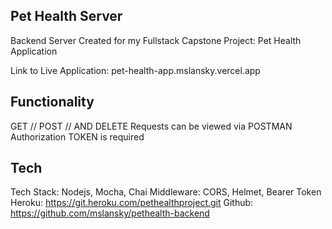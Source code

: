 ## Pet Health Server
Backend Server Created for my Fullstack Capstone Project: Pet Health Application

Link to Live Application: pet-health-app.mslansky.vercel.app

## Functionality 
GET // POST // AND DELETE Requests can be viewed via POSTMAN
Authorization TOKEN is required 


## Tech
Tech Stack: Nodejs, Mocha, Chai
Middleware: CORS, Helmet, Bearer Token
Heroku: https://git.heroku.com/pethealthproject.git
Github: https://github.com/mslansky/pethealth-backend
